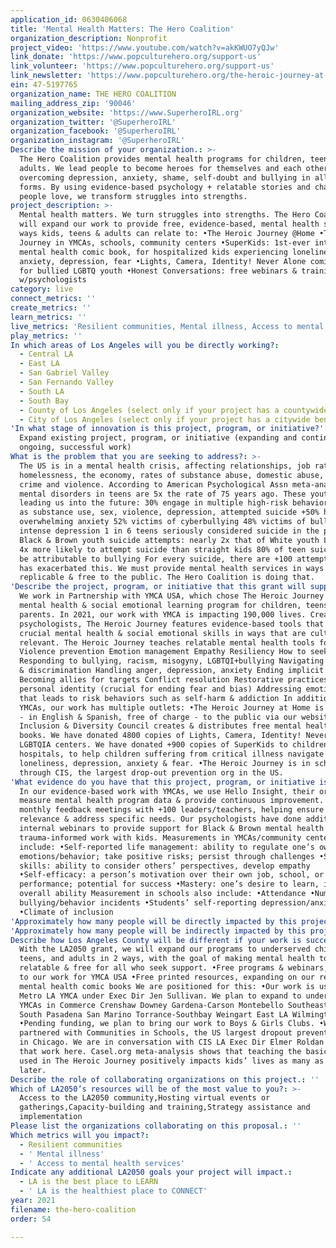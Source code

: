 ```yaml
---
application_id: 0630406068
title: 'Mental Health Matters: The Hero Coalition'
organization_description: Nonprofit
project_video: 'https://www.youtube.com/watch?v=akKWUO7yQJw'
link_donate: 'https://www.popculturehero.org/support-us'
link_volunteer: 'https://www.popculturehero.org/support-us'
link_newsletter: 'https://www.popculturehero.org/the-heroic-journey-at-home'
ein: 47-5197765
organization_name: THE HERO COALITION
mailing_address_zip: '90046'
organization_website: 'https://www.SuperheroIRL.org'
organization_twitter: '@SuperheroIRL'
organization_facebook: '@SuperheroIRL'
organization_instagram: '@SuperheroIRL'
Describe the mission of your organization.: >-
  The Hero Coalition provides mental health programs for children, teens, and
  adults. We lead people to become heroes for themselves and each other,
  overcoming depression, anxiety, shame, self-doubt and bullying in all its
  forms. By using evidence-based psychology + relatable stories and characters
  people love, we transform struggles into strengths.
project_description: >-
  Mental health matters. We turn struggles into strengths. The Hero Coalition
  will expand our work to provide free, evidence-based, mental health support in
  ways kids, teens & adults can relate to: •The Heroic Journey @Home •The Heroic
  Journey in YMCAs, schools, community centers •SuperKids: 1st-ever interactive
  mental health comic book, for hospitalized kids experiencing loneliness,
  anxiety, depression, fear •Lights, Camera, Identity! Never Alone comic book
  for bullied LGBTQ youth •Honest Conversations: free webinars & trainings
  w/psychologists
category: live
connect_metrics: ''
create_metrics: ''
learn_metrics: ''
live_metrics: 'Resilient communities, Mental illness, Access to mental health services'
play_metrics: ''
In which areas of Los Angeles will you be directly working?:
  - Central LA
  - East LA
  - San Gabriel Valley
  - San Fernando Valley
  - South LA
  - South Bay
  - County of Los Angeles (select only if your project has a countywide benefit)
  - City of Los Angeles (select only if your project has a citywide benefit)
'In what stage of innovation is this project, program, or initiative?': >-
  Expand existing project, program, or initiative (expanding and continuing
  ongoing, successful work)
What is the problem that you are seeking to address?: >-
  The US is in a mental health crisis, affecting relationships, job rates,
  homelessness, the economy, rates of substance abuse, domestic abuse, suicide,
  crime and violence. According to American Psychological Assn meta-analysis,
  mental disorders in teens are 5x the rate of 75 years ago. These youth are
  leading us into the future: 30% engage in multiple high-risk behaviors, such
  as substance use, sex, violence, depression, attempted suicide +50% have
  overwhelming anxiety 52% victims of cyberbullying 48% victims of bullying 33%
  intense depression 1 in 6 teens seriously considered suicide in the past year
  Black & Brown youth suicide attempts: nearly 2x that of White youth LGBTQIA:
  4x more likely to attempt suicide than straight kids 80% of teen suicide may
  be attributable to bullying For every suicide, there are +100 attempts COVID
  has exacerbated this. We must provide mental health services in ways that are
  replicable & free to the public. The Hero Coalition is doing that.
'Describe the project, program, or initiative that this grant will support to address the problem identified.': >-
  We work in Partnership with YMCA USA, which chose The Heroic Journey as their
  mental health & social emotional learning program for children, teens &
  parents. In 2021, our work with YMCA is impacting 190,000 lives. Created by
  psychologists, The Heroic Journey features evidence-based tools that teach
  crucial mental health & social emotional skills in ways that are culturally
  relevant. The Heroic Journey teaches relatable mental health tools for:
  Violence prevention Emotion management Empathy Resiliency How to seek help
  Responding to bullying, racism, misogyny, LGBTQI+bullying Navigating inequity
  & discrimination Handling anger, depression, anxiety Ending implicit bias
  Becoming allies for targets Conflict resolution Restorative practices Healthy
  personal identity (crucial for ending fear and bias) Addressing emotional pain
  that leads to risk behaviors such as self-harm & addiction In addition to
  YMCAs, our work has multiple outlets: •The Heroic Journey at Home is available
  - in English & Spanish, free of charge - to the public via our website. •Our
  Inclusion & Diversity Council creates & distributes free mental health comic
  books. We have donated 4800 copies of Lights, Camera, Identity! Never Alone to
  LGBTQIA centers. We have donated +900 copies of SuperKids to children’s
  hospitals, to help children suffering from critical illness navigate
  loneliness, depression, anxiety & fear. •The Heroic Journey is in schools
  through CIS, the largest drop-out prevention org in the US.
'What evidence do you have that this project, program, or initiative is or will be successful, and how will you define and measure success?': >-
  In our evidence-based work with YMCAs, we use Hello Insight, their org to
  measure mental health program data & provide continuous improvement. We have
  monthly feedback meetings with +100 leaders/teachers, helping ensure cultural
  relevance & address specific needs. Our psychologists have done additional,
  internal webinars to provide support for Black & Brown mental health issues;
  trauma-informed work with kids. Measurements in YMCAs/community centers
  include: •Self-reported life management: ability to regulate one’s own
  emotions/behavior; take positive risks; persist through challenges •Social
  skills: ability to consider others’ perspectives, develop empathy
  •Self-efficacy: a person’s motivation over their own job, school, or parenting
  performance; potential for success •Mastery: one’s desire to learn, increase
  overall ability Measurement in schools also include: •Attendance •Number:
  bullying/behavior incidents •Students’ self-reporting depression/anxiety
  •Climate of inclusion
'Approximately how many people will be directly impacted by this project, program, or initiative?': '50000'
'Approximately how many people will be indirectly impacted by this project, program, or initiative?': '500000'
Describe how Los Angeles County will be different if your work is successful.: >-
  With the LA2050 grant, we will expand our programs to underserved children,
  teens, and adults in 2 ways, with the goal of making mental health tools
  relatable & free for all who seek support. •Free programs & webinars, similar
  to our work for YMCA USA •Free printed resources, expanding on our relatable
  mental health comic books We are positioned for this: •Our work is used in
  Metro LA YMCA under Exec Dir Jen Sullivan. We plan to expand to underserved
  YMCAs in Commerce Crenshaw Downey Gardena-Carson Montebello Southeast-Rio
  South Pasadena San Marino Torrance-Southbay Weingart East LA Wilmington
  •Pending funding, we plan to bring our work to Boys & Girls Clubs. •We are
  partnered with Communities in Schools, the US largest dropout prevention org,
  in Chicago. We are in conversation with CIS LA Exec Dir Elmer Roldan to expand
  that work here. Casel.org meta-analysis shows that teaching the basic tools
  used in The Heroic Journey positively impacts kids’ lives as many as 18 years
  later.
Describe the role of collaborating organizations on this project.: ''
Which of LA2050’s resources will be of the most value to you?: >-
  Access to the LA2050 community,Hosting virtual events or
  gatherings,Capacity-building and training,Strategy assistance and
  implementation
Please list the organizations collaborating on this proposal.: ''
Which metrics will you impact?:
  - Resilient communities
  - ' Mental illness'
  - ' Access to mental health services'
Indicate any additional LA2050 goals your project will impact.:
  - LA is the best place to LEARN
  - ' LA is the healthiest place to CONNECT'
year: 2021
filename: the-hero-coalition
order: 54

---
```


